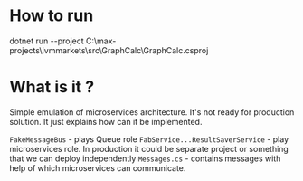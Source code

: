 # How to run
dotnet run --project C:\max-projects\ivmmarkets\src\GraphCalc\GraphCalc.csproj

# What is it ?
Simple emulation of microservices architecture.
It's not ready for production solution. It just explains how can it be implemented.

`FakeMessageBus` - plays Queue role
`FabService...ResultSaverService` - play microservices role. In production it could be separate project or something that we can deploy independently
`Messages.cs` - contains messages with help of which microservices can communicate.